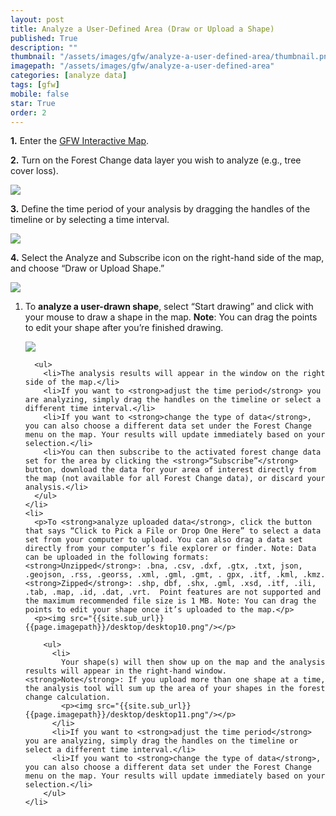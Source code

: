 ```yaml
---
layout: post
title: Analyze a User-Defined Area (Draw or Upload a Shape)
published: True
description: ""
thumbnail: "/assets/images/gfw/analyze-a-user-defined-area/thumbnail.png"
imagepath: "/assets/images/gfw/analyze-a-user-defined-area"
categories: [analyze data]
tags: [gfw]
mobile: false
star: True
order: 2
---
```



<div id="desktopContent" class="content">
  <p><strong>1.</strong> Enter the <a href="/map" target="_blank">GFW Interactive Map</a>.</p>
  <p><strong>2.</strong> Turn on the Forest Change data layer you wish to analyze (e.g., tree cover loss).</p>
  <p><img src="{{site.sub_url}}{{page.imagepath}}/desktop/desktop1.png"/></p>
  <p><strong>3.</strong> Define the time period of your analysis by dragging the handles of the timeline or by selecting a time interval.</p>
  <p><img src="{{site.sub_url}}{{page.imagepath}}/desktop/desktop2.png"/></p>
  <p><strong>4.</strong> Select the Analyze and Subscribe icon on the right-hand side of the map, and choose “Draw or Upload Shape.”</p>
  <p><img src="{{site.sub_url}}{{page.imagepath}}/desktop/desktop3.png"/></p>
  <ol class="-romanic">
    <li>
      <p>To <strong>analyze a user-drawn shape</strong>, select “Start drawing” and click with your mouse to draw a shape in the map. <strong>Note</strong>: You can drag the points to edit your shape after you’re finished drawing.</p>
      <p><img src="{{site.sub_url}}{{page.imagepath}}/desktop/desktop4.gif"/></p>

      <ul>
        <li>The analysis results will appear in the window on the right side of the map.</li>
        <li>If you want to <strong>adjust the time period</strong> you are analyzing, simply drag the handles on the timeline or select a different time interval.</li>
        <li>If you want to <strong>change the type of data</strong>, you can also choose a different data set under the Forest Change menu on the map. Your results will update immediately based on your selection.</li>
        <li>You can then subscribe to the activated forest change data set for the area by clicking the <strong>“Subscribe”</strong> button, download the data for your area of interest directly from the map (not available for all Forest Change data), or discard your analysis.</li>
      </ul>
    </li>
    <li>
      <p>To <strong>analyze uploaded data</strong>, click the button that says “Click to Pick a File or Drop One Here” to select a data set from your computer to upload. You can also drag a data set directly from your computer’s file explorer or finder. Note: Data can be uploaded in the following formats: <strong>Unzipped</strong>: .bna, .csv, .dxf, .gtx, .txt, json, .geojson, .rss, .georss, .xml, .gml, .gmt, . gpx, .itf, .kml, .kmz. <strong>Zipped</strong>: .shp, dbf, .shx, .gml, .xsd, .itf, .ili, .tab, .map, .id, .dat, .vrt.  Point features are not supported and the maximum recommended file size is 1 MB. Note: You can drag the points to edit your shape once it’s uploaded to the map.</p>
      <p><img src="{{site.sub_url}}{{page.imagepath}}/desktop/desktop10.png"/></p>
      
        <ul>
          <li>
            Your shape(s) will then show up on the map and the analysis results will appear in the right-hand window. <strong>Note</strong>: If you upload more than one shape at a time, the analysis tool will sum up the area of your shapes in the forest change calculation.
            <p><img src="{{site.sub_url}}{{page.imagepath}}/desktop/desktop11.png"/></p>
          </li>
          <li>If you want to <strong>adjust the time period</strong> you are analyzing, simply drag the handles on the timeline or select a different time interval.</li>
          <li>If you want to <strong>change the type of data</strong>, you can also choose a different data set under the Forest Change menu on the map. Your results will update immediately based on your selection.</li>
        </ul>
    </li>
  </ol>
</div>








<div id="mobileContent" class="content">
</div>

